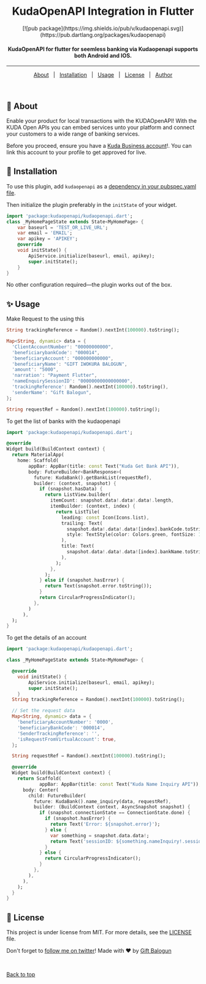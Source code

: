 <h1 align="center">KudaOpenAPI Integration in Flutter</h1>

<p align="center">
[![pub package](https://img.shields.io/pub/v/kudaopenapi.svg)](https://pub.dartlang.org/packages/kudaopenapi)
</p>

<!-- Status -->

<h4 align="center">
	KudaOpenAPI for flutter for seemless banking via Kudaopenapi supports both Android and IOS.
</h4>

<hr>

<p align="center">
  <a href="#dart-about">About</a> &#xa0; | &#xa0;
  <a href="#dart-installation">Installation</a> &#xa0; | &#xa0;
  <a href="#sparkles-usage">Usage</a> &#xa0; | &#xa0;
  <a href="#memo-license">License</a> &#xa0; | &#xa0;
  <a href="https://github.com/giftbalogun" target="_blank">Author</a>
</p>

<br>

## :dart: About

Enable your product for local transactions with the KUDAOpenAPI! With the KUDA Open APIs you can embed services unto your platform and connect your customers to a wide range of banking services.

Before you proceed, ensure you have a [Kuda Business account](https://business.kuda.com/)!. You can link this account to your profile to get approved for live. 

## :dart: Installation

To use this plugin, add `kudaopenapi` as a [dependency in your pubspec.yaml file](https://flutter.io/platform-plugins/).

Then initialize the plugin preferably in the `initState` of your widget.

``` dart
import 'package:kudaopenapi/kudaopenapi.dart';
class _MyHomePageState extends State<MyHomePage> {
	var baseurl = 'TEST_OR_LIVE_URL';
	var email = 'EMAIL';
	var apikey = 'APIKEY';
	@override
	void initState() {
		ApiService.initialize(baseurl, email, apikey);
		super.initState();
	}
}
```

No other configuration required&mdash;the plugin works out of the box.

## :sparkles: Usage

Make Request to the using this

``` dart
String trackingReference = Random().nextInt(100000).toString();

Map<String, dynamic> data = {
  'ClientAccountNumber': "00000000000",
  'beneficiarybankCode': "000014",
  'beneficiaryAccount': "000000000000",
  'beneficiaryName': "GIFT IWOKURA BALOGUN",
  'amount': "5000",
  'narration': "Payment Flutter",
  'nameEnquirySessionID': "00000000000000000",
  'trackingReference': Random().nextInt(100000).toString(),
  'senderName': "Gift Balogun",
};

String requestRef = Random().nextInt(100000).toString();
```

To get the list of banks with the kudaopenapi

``` dart
import 'package:kudaopenapi/kudaopenapi.dart';

@override
Widget build(BuildContext context) {
  return MaterialApp(
    home: Scaffold(
        appBar: AppBar(title: const Text("Kuda Get Bank API")),
        body: FutureBuilder<BankResponse>(
          future: KudaBank().getBankList(requestRef),
          builder: (context, snapshot) {
            if (snapshot.hasData) {
              return ListView.builder(
                itemCount: snapshot.data!.data!.data!.length,
                itemBuilder: (context, index) {
                  return ListTile(
                    leading: const Icon(Icons.list),
                    trailing: Text(
                      snapshot.data!.data!.data![index].bankCode.toString(),
                      style: TextStyle(color: Colors.green, fontSize: 15),
                    ),
                    title: Text(
                      snapshot.data!.data!.data![index].bankName.toString(),
                    ),
                  );
                },
              );
            } else if (snapshot.hasError) {
              return Text(snapshot.error.toString());
            }
            return CircularProgressIndicator();
          },
        )
      ),
  );
}
```
To get the details of an account

``` dart
import 'package:kudaopenapi/kudaopenapi.dart';

class _MyHomePageState extends State<MyHomePage> {

  @override
	void initState() {
		ApiService.initialize(baseurl, email, apikey);
		super.initState();
	}
  String trackingReference = Random().nextInt(100000).toString();

  // Set the request data
  Map<String, dynamic> data = {
    'beneficiaryAccountNumber': '0000',
    'beneficiaryBankCode': '000014',
    'SenderTrackingReference': '',
    'isRequestFromVirtualAccount': true,
  };

  String requestRef = Random().nextInt(100000).toString();

  @override
  Widget build(BuildContext context) {
    return Scaffold(
			appBar: AppBar(title: const Text("Kuda Name Inquiry API")),
      body: Center(
        child: FutureBuilder(
          future: KudaBank().name_inquiry(data, requestRef),
          builder: (BuildContext context, AsyncSnapshot snapshot) {
            if (snapshot.connectionState == ConnectionState.done) {
              if (snapshot.hasError) {
                return Text('Error: ${snapshot.error}');
              } else {
                var something = snapshot.data.data!;
                return Text('sessionID: ${something.nameInquiry!.sessionID}');
              }
            } else {
              return CircularProgressIndicator();
            }
          },
        ),
      ),
    );
  }
}
```

## :memo: License

This project is under license from MIT. For more details, see the [LICENSE](LICENSE) file.

Don't forget to [follow me on twitter](https://twitter.com/amdeone)!
Made with :heart: by <a href="https://giftbalogun.name.ng" target="_blank">Gift Balogun</a>

&#xa0;

<a href="#top">Back to top</a>